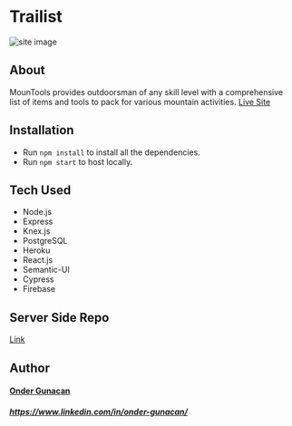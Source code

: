 # Trailist

![site image](https://user-images.githubusercontent.com/32599743/42656986-35b93b78-85de-11e8-9875-772e3b0ebff9.png)

## About

MounTools provides outdoorsman of any skill level with a comprehensive list of items and tools to pack for various mountain activities. [Live Site](https://trailist-24cc7.firebaseapp.com/)

## Installation

- Run `npm install` to install all the dependencies.
- Run `npm start` to host locally.

## Tech Used

- Node.js
- Express
- Knex.js
- PostgreSQL
- Heroku
- React.js
- Semantic-UI 
- Cypress
- Firebase

## Server Side Repo

[Link](https://github.com/Gunacan/Trailist-p3-server)

## Author

#### [Onder Gunacan](https://github.com/Gunacan)
##### https://www.linkedin.com/in/onder-gunacan/




